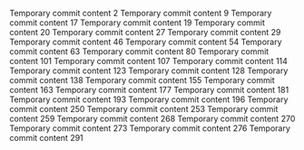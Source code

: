Temporary commit content 2
Temporary commit content 9
Temporary commit content 17
Temporary commit content 19
Temporary commit content 20
Temporary commit content 27
Temporary commit content 29
Temporary commit content 46
Temporary commit content 54
Temporary commit content 63
Temporary commit content 80
Temporary commit content 101
Temporary commit content 107
Temporary commit content 114
Temporary commit content 123
Temporary commit content 128
Temporary commit content 138
Temporary commit content 155
Temporary commit content 163
Temporary commit content 177
Temporary commit content 181
Temporary commit content 193
Temporary commit content 196
Temporary commit content 250
Temporary commit content 253
Temporary commit content 259
Temporary commit content 268
Temporary commit content 270
Temporary commit content 273
Temporary commit content 276
Temporary commit content 291
